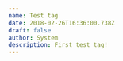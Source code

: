 ```yaml
---
name: Test tag
date: 2018-02-26T16:36:00.738Z
draft: false
author: System
description: First test tag!
---
```



